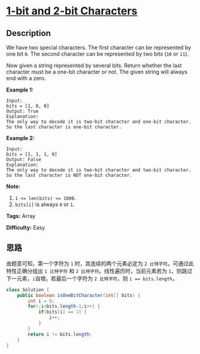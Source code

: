# [1-bit and 2-bit Characters][title]

## Description

We have two special characters. The first character can be represented by one bit `0`. The second character can be represented by two bits (`10` or `11`).

Now given a string represented by several bits. Return whether the last character must be a one-bit character or not. The given string will always end with a zero.

**Example 1:**

```
Input:
bits = [1, 0, 0]
Output: True
Explanation:
The only way to decode it is two-bit character and one-bit character. So the last character is one-bit character.
```

**Example 2:**

```
Input:
bits = [1, 1, 1, 0]
Output: False
Explanation:
The only way to decode it is two-bit character and two-bit character. So the last character is NOT one-bit character.
```

**Note:**

1. `1 <= len(bits) <= 1000`.
2. `bits[i]` is always `0` or `1`.

**Tags:** Array

**Difficulty:** Easy

## 思路

由题意可知，第一个字符为 `1` 时，其连续的两个元素必定为 `2 比特字符`。可通过此特性正确分组出 `1 比特字符` 和 `2 比特字符`。线性遍历时，当前元素若为 `1`，则跳过下一元素，`i`自增。若最后一个字符为 `2 比特字符`，则 `i == bits.length`。

``` java
class Solution {
    public boolean isOneBitCharacter(int[] bits) {
        int i = 0;
        for(;i<bits.length-1;i++) {
            if(bits[i] == 1) {
                i++;
            }
        }
        return i != bits.length;
    }
}
```



[title]: https://leetcode.com/problems/1-bit-and-2-bit-characters
